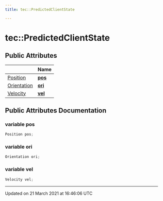 ```yaml
---
title: tec::PredictedClientState

---
```


# tec::PredictedClientState



## Public Attributes

|                | Name           |
| -------------- | -------------- |
| [Position](/engine/Classes/structtec_1_1_position/) | **[pos](/engine/Classes/structtec_1_1_predicted_client_state/#variable-pos)**  |
| [Orientation](/engine/Classes/structtec_1_1_orientation/) | **[ori](/engine/Classes/structtec_1_1_predicted_client_state/#variable-ori)**  |
| [Velocity](/engine/Classes/structtec_1_1_velocity/) | **[vel](/engine/Classes/structtec_1_1_predicted_client_state/#variable-vel)**  |

## Public Attributes Documentation

### variable pos

```cpp
Position pos;
```


### variable ori

```cpp
Orientation ori;
```


### variable vel

```cpp
Velocity vel;
```


-------------------------------

Updated on 21 March 2021 at 16:46:06 UTC